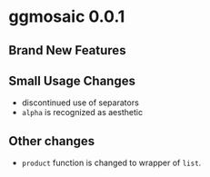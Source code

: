 # ggmosaic 0.0.1


## Brand New Features

## Small Usage Changes

- discontinued use of separators
- `alpha` is recognized as aesthetic

## Other changes

- `product` function is changed to wrapper of `list`.

